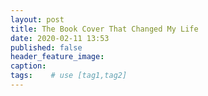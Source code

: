 ```yaml
---
layout: post
title: The Book Cover That Changed My Life
date: 2020-02-11 13:53
published: false
header_feature_image:
caption:
tags:    # use [tag1,tag2]
---
```

